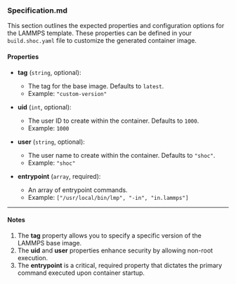 ### Specification.md

This section outlines the expected properties and configuration options for the LAMMPS template. These properties can be defined in your `build.shoc.yaml` file to customize the generated container image.

#### Properties

- **tag** (`string`, optional):
    - The tag for the base image. Defaults to `latest`.
    - Example: `"custom-version"`

- **uid** (`int`, optional):
    - The user ID to create within the container. Defaults to `1000`.
    - Example: `1000`

- **user** (`string`, optional):
    - The user name to create within the container. Defaults to `"shoc"`.
    - Example: `"shoc"`

- **entrypoint** (`array`, required):
    - An array of entrypoint commands.
    - Example: `["/usr/local/bin/lmp", "-in", "in.lammps"]`

---

#### Notes

1. The **tag** property allows you to specify a specific version of the LAMMPS base image.
2. The **uid** and **user** properties enhance security by allowing non-root execution.
3. The **entrypoint** is a critical, required property that dictates the primary command executed upon container startup.
